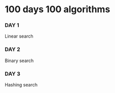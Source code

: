 # 100 days 100 algorithms

### DAY 1
Linear search

### DAY 2
Binary search

### DAY 3
Hashing search
